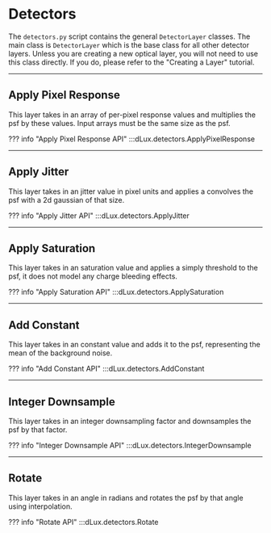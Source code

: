 # Detectors

The `detectors.py` script contains the general `DetectorLayer` classes. The main class is `DetectorLayer` which is the base class for all other detector layers. Unless you are creating a new optical layer, you will not need to use this class directly. If you do, please refer to the "Creating a Layer" tutorial.

---

## Apply Pixel Response

This layer takes in an array of per-pixel response values and multiplies the psf by these values. Input arrays must be the same size as the psf.

??? info "Apply Pixel Response API"
    :::dLux.detectors.ApplyPixelResponse

---

## Apply Jitter

This layer takes in an jitter value in pixel units and applies a convolves the psf with a 2d gaussian of that size.

??? info "Apply Jitter API"
    :::dLux.detectors.ApplyJitter

---

## Apply Saturation

This layer takes in an saturation value and applies a simply threshold to the psf, it does not model any charge bleeding effects.

??? info "Apply Saturation API"
    :::dLux.detectors.ApplySaturation

---

## Add Constant

This layer takes in an constant value and adds it to the psf, representing the mean of the background noise.

??? info "Add Constant API"
    :::dLux.detectors.AddConstant

---

## Integer Downsample

This layer takes in an integer downsampling factor and downsamples the psf by that factor.

??? info "Integer Downsample API"
    :::dLux.detectors.IntegerDownsample

---

## Rotate

This layer takes in an angle in radians and rotates the psf by that angle using interpolation.

??? info "Rotate API"
    :::dLux.detectors.Rotate